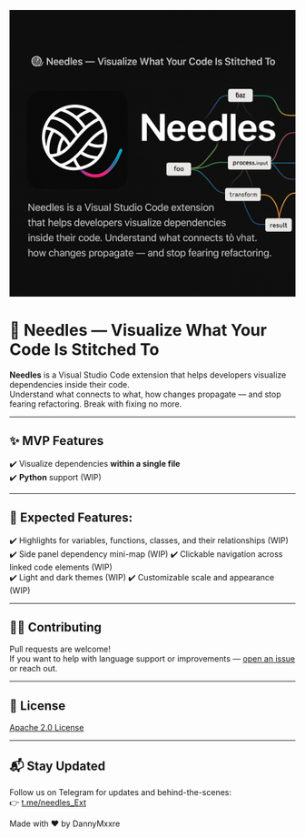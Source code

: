 ![Needles Visual Preview](./assets/needles-promo.png)

# 🧵 Needles — Visualize What Your Code Is Stitched To

**Needles** is a Visual Studio Code extension that helps developers visualize dependencies inside their code.  
Understand what connects to what, how changes propagate — and stop fearing refactoring.
Break with fixing no more.

---

## ✨ MVP Features

✔️ Visualize dependencies **within a single file**  
✔️ **Python** support  (WIP)

---

## 🚧 Expected Features:

✔️ Highlights for variables, functions, classes, and their relationships (WIP)  
✔️ Side panel dependency mini-map (WIP)
✔️ Clickable navigation across linked code elements (WIP)  
✔️ Light and dark themes  (WIP)
✔️ Customizable scale and appearance (WIP)

---

## 🧑‍💻 Contributing

Pull requests are welcome!  
If you want to help with language support or improvements — [open an issue](https://github.com/dannymxxre/needles/issues) or reach out.

---

## 📄 License

[Apache 2.0 License](./LICENSE)

---


## 📬 Stay Updated

Follow us on Telegram for updates and behind-the-scenes:  
👉 [t.me/needles_Ext](https://t.me/Needles_Ext)



Made with ❤️ by DannyMxxre
